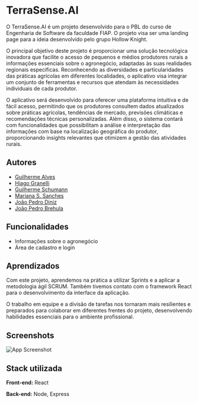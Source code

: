 
# TerraSense.AI

O TerraSense.AI é um projeto desenvolvido para o PBL do curso de Engenharia de Software da faculdade FIAP.
O projeto visa ser uma landing page para a ideia desenvolvido pelo grupo Hollow Knight.

O principal objetivo deste projeto é proporcionar uma solução tecnológica inovadora que facilite o acesso de pequenos e médios produtores rurais a informações essenciais sobre o agronegócio, adaptadas às suas realidades regionais específicas. Reconhecendo as diversidades e particularidades das práticas agrícolas em diferentes localidades, o aplicativo visa integrar um conjunto de ferramentas e recursos que atendam às necessidades individuais de cada produtor.

O aplicativo será desenvolvido para oferecer uma plataforma intuitiva e de fácil acesso, permitindo que os produtores consultem dados atualizados sobre práticas agrícolas, tendências de mercado, previsões climáticas e recomendações técnicas personalizadas. Além disso, o sistema contará com funcionalidades que possibilitam a análise e interpretação das informações com base na localização geográfica do produtor, proporcionando insights relevantes que otimizem a gestão das atividades rurais.
 

## Autores

- [Guilherme Alves](https://www.github.com/guialves50)
- [Hiago Granelli](https://github.com/hiagogranelli)
- [Guilherme Schumann](https://github.com/guilherme-schumann)
- [Mariana S. Sanches](https://github.com/Mariana-S-Sanches)
- [João Pedro Diniz](https://github.com/nvizble)
- [João Pedro Brehula](https://github.com/jpbrehula)


## Funcionalidades

- Informações sobre o agronegócio
- Área de cadastro e login


## Aprendizados

Com este projeto, aprendemos na prática a utilizar Sprints e a aplicar a metodologia ágil SCRUM. Também tivemos contato com o framework React para o desenvolvimento da interface da aplicação.

O trabalho em equipe e a divisão de tarefas nos tornaram mais resilientes e preparados para colaborar em diferentes frentes do projeto, desenvolvendo habilidades essenciais para o ambiente profissional.


## Screenshots

![App Screenshot](https://media.discordapp.net/attachments/1389411205055119363/1393233582084067348/image.png?ex=68726d62&is=68711be2&hm=f24f3a2f66dade78d2a5fa07d21dac272292dbc8a9161fbd8acfda0f44ab62dc&=&format=webp&quality=lossless&width=1240&height=698)


## Stack utilizada

**Front-end:** React

**Back-end:** Node, Express

